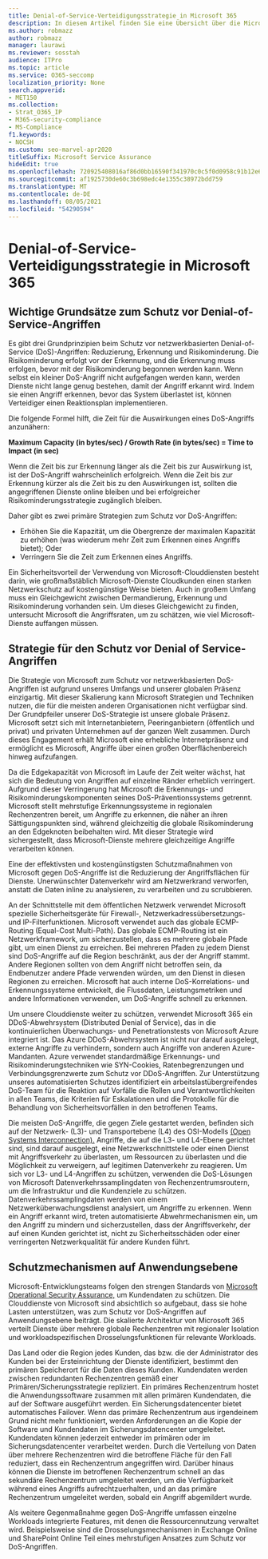 ```yaml
---
title: Denial-of-Service-Verteidigungsstrategie in Microsoft 365
description: In diesem Artikel finden Sie eine Übersicht über die Microsoft-Verteidigungsstrategie für Denial-of-Service (DoS)-Angriffe.
ms.author: robmazz
author: robmazz
manager: laurawi
ms.reviewer: sosstah
audience: ITPro
ms.topic: article
ms.service: O365-seccomp
localization_priority: None
search.appverid:
- MET150
ms.collection:
- Strat_O365_IP
- M365-security-compliance
- MS-Compliance
f1.keywords:
- NOCSH
ms.custom: seo-marvel-apr2020
titleSuffix: Microsoft Service Assurance
hideEdit: true
ms.openlocfilehash: 720925408016af86d0bb16590f341970c0c5f0d0958c91b12e6b810c9b8a939a
ms.sourcegitcommit: af1925730de60c3b698edc4e1355c38972bdd759
ms.translationtype: MT
ms.contentlocale: de-DE
ms.lasthandoff: 08/05/2021
ms.locfileid: "54290594"
---
```

# <a name="microsoft-365-denial-of-service-defense-strategy"></a>Denial-of-Service-Verteidigungsstrategie in Microsoft 365

## <a name="core-principles-of-defense-against-denial-of-service-attacks"></a>Wichtige Grundsätze zum Schutz vor Denial-of-Service-Angriffen

Es gibt drei Grundprinzipien beim Schutz vor netzwerkbasierten Denial-of-Service (DoS)-Angriffen: Reduzierung, Erkennung und Risikominderung. Die Risikominderung erfolgt vor der Erkennung, und die Erkennung muss erfolgen, bevor mit der Risikominderung begonnen werden kann. Wenn selbst ein kleiner DoS-Angriff nicht aufgefangen werden kann, werden Dienste nicht lange genug bestehen, damit der Angriff erkannt wird. Indem sie einen Angriff erkennen, bevor das System überlastet ist, können Verteidiger einen Reaktionsplan implementieren.

Die folgende Formel hilft, die Zeit für die Auswirkungen eines DoS-Angriffs anzunähern:

  **Maximum Capacity (in bytes/sec) / Growth Rate (in bytes/sec) = Time to Impact (in sec)**

Wenn die Zeit bis zur Erkennung länger als die Zeit bis zur Auswirkung ist, ist der DoS-Angriff wahrscheinlich erfolgreich. Wenn die Zeit bis zur Erkennung kürzer als die Zeit bis zu den Auswirkungen ist, sollten die angegriffenen Dienste online bleiben und bei erfolgreicher Risikominderungsstrategie zugänglich bleiben.

Daher gibt es zwei primäre Strategien zum Schutz vor DoS-Angriffen:

- Erhöhen Sie die Kapazität, um die Obergrenze der maximalen Kapazität zu erhöhen (was wiederum mehr Zeit zum Erkennen eines Angriffs bietet); Oder
- Verringern Sie die Zeit zum Erkennen eines Angriffs.

Ein Sicherheitsvorteil der Verwendung von Microsoft-Clouddiensten besteht darin, wie großmaßstäblich Microsoft-Dienste Cloudkunden einen starken Netzwerkschutz auf kostengünstige Weise bieten. Auch in großem Umfang muss ein Gleichgewicht zwischen Dermandierung, Erkennung und Risikominderung vorhanden sein. Um dieses Gleichgewicht zu finden, untersucht Microsoft die Angriffsraten, um zu schätzen, wie viel Microsoft-Dienste auffangen müssen.

## <a name="denial-of-service-defense-strategy"></a>Strategie für den Schutz vor Denial of Service-Angriffen

Die Strategie von Microsoft zum Schutz vor netzwerkbasierten DoS-Angriffen ist aufgrund unseres Umfangs und unserer globalen Präsenz einzigartig. Mit dieser Skalierung kann Microsoft Strategien und Techniken nutzen, die für die meisten anderen Organisationen nicht verfügbar sind. Der Grundpfeiler unserer DoS-Strategie ist unsere globale Präsenz. Microsoft setzt sich mit Internetanbietern, Peeringanbietern (öffentlich und privat) und privaten Unternehmen auf der ganzen Welt zusammen. Durch dieses Engagement erhält Microsoft eine erhebliche Internetpräsenz und ermöglicht es Microsoft, Angriffe über einen großen Oberflächenbereich hinweg aufzufangen.

Da die Edgekapazität von Microsoft im Laufe der Zeit weiter wächst, hat sich die Bedeutung von Angriffen auf einzelne Ränder erheblich verringert. Aufgrund dieser Verringerung hat Microsoft die Erkennungs- und Risikominderungskomponenten seines DoS-Präventionssystems getrennt. Microsoft stellt mehrstufige Erkennungssysteme in regionalen Rechenzentren bereit, um Angriffe zu erkennen, die näher an ihren Sättigungspunkten sind, während gleichzeitig die globale Risikominderung an den Edgeknoten beibehalten wird. Mit dieser Strategie wird sichergestellt, dass Microsoft-Dienste mehrere gleichzeitige Angriffe verarbeiten können.

Eine der effektivsten und kostengünstigsten Schutzmaßnahmen von Microsoft gegen DoS-Angriffe ist die Reduzierung der Angriffsflächen für Dienste. Unerwünschter Datenverkehr wird am Netzwerkrand verworfen, anstatt die Daten inline zu analysieren, zu verarbeiten und zu scrubbieren.

An der Schnittstelle mit dem öffentlichen Netzwerk verwendet Microsoft spezielle Sicherheitsgeräte für Firewall-, Netzwerkadressübersetzungs- und IP-Filterfunktionen. Microsoft verwendet auch das globale ECMP-Routing (Equal-Cost Multi-Path). Das globale ECMP-Routing ist ein Netzwerkframework, um sicherzustellen, dass es mehrere globale Pfade gibt, um einen Dienst zu erreichen. Bei mehreren Pfaden zu jedem Dienst sind DoS-Angriffe auf die Region beschränkt, aus der der Angriff stammt. Andere Regionen sollten von dem Angriff nicht betroffen sein, da Endbenutzer andere Pfade verwenden würden, um den Dienst in diesen Regionen zu erreichen. Microsoft hat auch interne DoS-Korrelations- und Erkennungssysteme entwickelt, die Flussdaten, Leistungsmetriken und andere Informationen verwenden, um DoS-Angriffe schnell zu erkennen.

Um unsere Clouddienste weiter zu schützen, verwendet Microsoft 365 ein DDoS-Abwehrsystem (Distributed Denial of Service), das in die kontinuierlichen Überwachungs- und Penetrationstests von Microsoft Azure integriert ist. Das Azure DDoS-Abwehrsystem ist nicht nur darauf ausgelegt, externe Angriffe zu verhindern, sondern auch Angriffe von anderen Azure-Mandanten. Azure verwendet standardmäßige Erkennungs- und Risikominderungstechniken wie SYN-Cookies, Ratenbegrenzungen und Verbindungsgrenzwerte zum Schutz vor DDoS-Angriffen. Zur Unterstützung unseres automatisierten Schutzes identifiziert ein arbeitslastübergreifendes DoS-Team für die Reaktion auf Vorfälle die Rollen und Verantwortlichkeiten in allen Teams, die Kriterien für Eskalationen und die Protokolle für die Behandlung von Sicherheitsvorfällen in den betroffenen Teams.

Die meisten DoS-Angriffe, die gegen Ziele gestartet werden, befinden sich auf der Netzwerk- (L3)- und Transportebene (L4) des OSI-Modells [(Open Systems Interconnection).](/windows-hardware/drivers/network/windows-network-architecture-and-the-osi-model) Angriffe, die auf die L3- und L4-Ebene gerichtet sind, sind darauf ausgelegt, eine Netzwerkschnittstelle oder einen Dienst mit Angriffsverkehr zu überlasten, um Ressourcen zu überlasten und die Möglichkeit zu verweigern, auf legitimen Datenverkehr zu reagieren. Um sich vor L3- und L4-Angriffen zu schützen, verwenden die DoS-Lösungen von Microsoft Datenverkehrssamplingdaten von Rechenzentrumsroutern, um die Infrastruktur und die Kundenziele zu schützen. Datenverkehrssamplingdaten werden von einem Netzwerküberwachungsdienst analysiert, um Angriffe zu erkennen. Wenn ein Angriff erkannt wird, treten automatisierte Abwehrmechanismen ein, um den Angriff zu mindern und sicherzustellen, dass der Angriffsverkehr, der auf einen Kunden gerichtet ist, nicht zu Sicherheitsschäden oder einer verringerten Netzwerkqualität für andere Kunden führt.

## <a name="application-level-defenses"></a>Schutzmechanismen auf Anwendungsebene

Microsoft-Entwicklungsteams folgen den strengen Standards von [Microsoft Operational Security Assurance,](https://www.microsoft.com/SDL/OperationalSecurityAssurance) um Kundendaten zu schützen. Die Clouddienste von Microsoft sind absichtlich so aufgebaut, dass sie hohe Lasten unterstützen, was zum Schutz vor DoS-Angriffen auf Anwendungsebene beiträgt. Die skalierte Architektur von Microsoft 365 verteilt Dienste über mehrere globale Rechenzentren mit regionaler Isolation und workloadspezifischen Drosselungsfunktionen für relevante Workloads.

Das Land oder die Region jedes Kunden, das bzw. die der Administrator des Kunden bei der Ersteinrichtung der Dienste identifiziert, bestimmt den primären Speicherort für die Daten dieses Kunden. Kundendaten werden zwischen redundanten Rechenzentren gemäß einer Primären/Sicherungsstrategie repliziert. Ein primäres Rechenzentrum hostet die Anwendungssoftware zusammen mit allen primären Kundendaten, die auf der Software ausgeführt werden. Ein Sicherungsdatencenter bietet automatisches Failover. Wenn das primäre Rechenzentrum aus irgendeinem Grund nicht mehr funktioniert, werden Anforderungen an die Kopie der Software und Kundendaten im Sicherungsdatencenter umgeleitet. Kundendaten können jederzeit entweder im primären oder im Sicherungsdatencenter verarbeitet werden. Durch die Verteilung von Daten über mehrere Rechenzentren wird die betroffene Fläche für den Fall reduziert, dass ein Rechenzentrum angegriffen wird. Darüber hinaus können die Dienste im betroffenen Rechenzentrum schnell an das sekundäre Rechenzentrum umgeleitet werden, um die Verfügbarkeit während eines Angriffs aufrechtzuerhalten, und an das primäre Rechenzentrum umgeleitet werden, sobald ein Angriff abgemildert wurde.

Als weitere Gegenmaßnahme gegen DoS-Angriffe umfassen einzelne Workloads integrierte Features, mit denen die Ressourcennutzung verwaltet wird. Beispielsweise sind die Drosselungsmechanismen in Exchange Online und SharePoint Online Teil eines mehrstufigen Ansatzes zum Schutz vor DoS-Angriffen.
